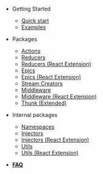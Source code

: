 -  Getting Started

   -  [Quick start](/)
   -  [Examples](/examples.md)

- Packages

   -  [Actions](/actions/index.md)
   -  [Reducers](/reducers/index.md)
   -  [Reducers (React Extension)](/reducers-react/index.md)
   -  [Epics](/epics/index.md)
   -  [Epics (React Extension)](/epics-react/index.md)
   -  [Stream Creators](/stream-creators/index.md)
   -  [Middleware](/middleware/index.md)
   -  [Middleware (React Extension)](/middleware-react/index.md)
   -  [Thunk (Extended)](/thunk/index.md)

- Internal packages

   -  [Namespaces](/namespaces/index.md)
   -  [Injectors](/injectors/index.md)
   -  [Injectors (React Extension)](/injectors-react/index.md)
   -  [Utils](/utils/index.md)
   -  [Utils (React Extension)](/utils-react/index.md)

- [**FAQ**](/faq.md)
